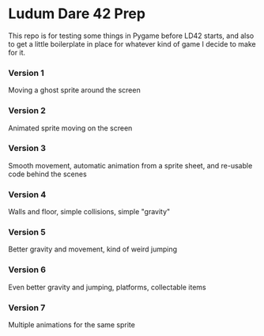 # Ludum Dare 42 Prep

This repo is for testing some things in Pygame before LD42 starts, and also 
to get a little boilerplate in place for whatever kind of game I decide to 
make for it.

### Version 1
Moving a ghost sprite around the screen  

### Version 2
Animated sprite moving on the screen  

### Version 3
Smooth movement, automatic animation from a sprite sheet, and re-usable code 
behind the scenes  

### Version 4
Walls and floor, simple collisions, simple "gravity"  

### Version 5
Better gravity and movement, kind of weird jumping  

### Version 6
Even better gravity and jumping, platforms, collectable items  

### Version 7
Multiple animations for the same sprite  
